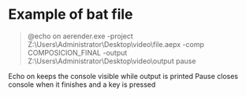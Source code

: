 
# Example of bat file

>@echo on
>aerender.exe -project Z:\Users\Administrator\Desktop\video\file.aepx -comp COMPOSICION_FINAL -output Z:\Users\Administrator\Desktop\video\output
>pause

Echo on keeps the console visible while output is printed
Pause closes console when it finishes and a key is pressed
